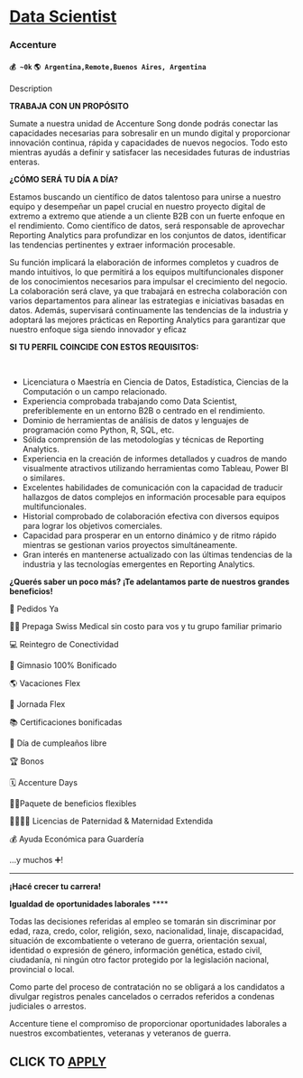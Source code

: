 # [Data Scientist](https://www.remotewlb.com/apply/data-scientist-84848)  
### Accenture  
#### `💰 ~0k` `🌎 Argentina,Remote,Buenos Aires, Argentina`  

Description

**TRABAJA CON UN PROPÓSITO**

Sumate a nuestra unidad de Accenture Song donde podrás conectar las capacidades necesarias para sobresalir en un mundo digital y proporcionar innovación continua, rápida y capacidades de nuevos negocios. Todo esto mientras ayudás a definir y satisfacer las necesidades futuras de industrias enteras.

 **¿CÓMO SERÁ TU DÍA A DÍA?**

Estamos buscando un científico de datos talentoso para unirse a nuestro equipo y desempeñar un papel crucial en nuestro proyecto digital de extremo a extremo que atiende a un cliente B2B con un fuerte enfoque en el rendimiento. Como científico de datos, será responsable de aprovechar Reporting Analytics para profundizar en los conjuntos de datos, identificar las tendencias pertinentes y extraer información procesable.

Su función implicará la elaboración de informes completos y cuadros de mando intuitivos, lo que permitirá a los equipos multifuncionales disponer de los conocimientos necesarios para impulsar el crecimiento del negocio. La colaboración será clave, ya que trabajará en estrecha colaboración con varios departamentos para alinear las estrategias e iniciativas basadas en datos. Además, supervisará continuamente las tendencias de la industria y adoptará las mejores prácticas en Reporting Analytics para garantizar que nuestro enfoque siga siendo innovador y eficaz

 **SI TU PERFIL COINCIDE CON ESTOS REQUISITOS:**

​

  * Licenciatura o Maestría en Ciencia de Datos, Estadística, Ciencias de la Computación o un campo relacionado.
  * Experiencia comprobada trabajando como Data Scientist, preferiblemente en un entorno B2B o centrado en el rendimiento.
  * Dominio de herramientas de análisis de datos y lenguajes de programación como Python, R, SQL, etc.
  * Sólida comprensión de las metodologías y técnicas de Reporting Analytics.
  * Experiencia en la creación de informes detallados y cuadros de mando visualmente atractivos utilizando herramientas como Tableau, Power BI o similares.
  * Excelentes habilidades de comunicación con la capacidad de traducir hallazgos de datos complejos en información procesable para equipos multifuncionales.
  * Historial comprobado de colaboración efectiva con diversos equipos para lograr los objetivos comerciales.
  * Capacidad para prosperar en un entorno dinámico y de ritmo rápido mientras se gestionan varios proyectos simultáneamente.
  * Gran interés en mantenerse actualizado con las últimas tendencias de la industria y las tecnologías emergentes en Reporting Analytics.

 **¿Querés saber un poco más? ¡Te adelantamos parte de nuestros grandes beneficios!**

🍔 Pedidos Ya

👩‍⚕️ Prepaga Swiss Medical sin costo para vos y tu grupo familiar primario

💻 Reintegro de Conectividad

💪 Gimnasio 100% Bonificado

🌎 Vacaciones Flex

💯 Jornada Flex

📚 Certificaciones bonificadas

🎂 Día de cumpleaños libre

🏆 Bonos

🗓 Accenture Days

🤟🏽Paquete de beneficios flexibles

👨‍👩‍👦‍👦 Licencias de Paternidad & Maternidad Extendida

💰 Ayuda Económica para Guardería

…y muchos ➕!

 ****

**¡Hacé crecer tu carrera!**

 **Igualdad de oportunidades laborales** ****

  
Todas las decisiones referidas al empleo se tomarán sin discriminar por edad, raza, credo, color, religión, sexo, nacionalidad, linaje, discapacidad, situación de excombatiente o veterano de guerra, orientación sexual, identidad o expresión de género, información genética, estado civil, ciudadanía, ni ningún otro factor protegido por la legislación nacional, provincial o local.  
  
Como parte del proceso de contratación no se obligará a los candidatos a divulgar registros penales cancelados o cerrados referidos a condenas judiciales o arrestos.  
  
Accenture tiene el compromiso de proporcionar oportunidades laborales a nuestros excombatientes, veteranas y veteranos de guerra.

  
## CLICK TO [APPLY](https://www.remotewlb.com/apply/data-scientist-84848)


